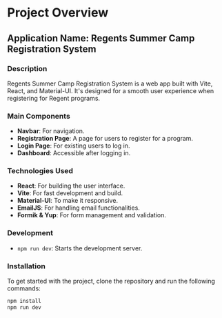 # Project Overview

## Application Name: Regents Summer Camp Registration System

### Description
Regents Summer Camp Registration System is a web app built with Vite, React, and Material-UI. It's designed for a smooth user experience when 
registering for Regent programs.

### Main Components
- **Navbar**: For navigation.
- **Registration Page**: A page for users to register for a program.
- **Login Page**: For existing users to log in.
- **Dashboard**: Accessible after logging in.

### Technologies Used
- **React**: For building the user interface.
- **Vite**: For fast development and build.
- **Material-UI**: To make it responsive.
- **EmailJS**: For handling email functionalities.
- **Formik & Yup**: For form management and validation.

### Development
- `npm run dev`: Starts the development server.

### Installation
To get started with the project, clone the repository and run the following commands:

```bash
npm install
npm run dev
```